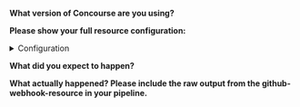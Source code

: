 **What version of Concourse are you using?**

**Please show your full resource configuration:**

<details>
<summary>Configuration</summary>

<!-- Paste your configuration below: -->
```yaml

```

</details>

**What did you expect to happen?**


**What actually happened? Please include the raw output from the github-webhook-resource in your pipeline.**
